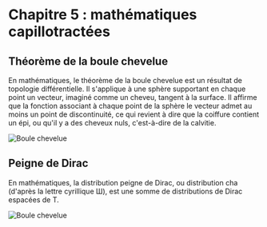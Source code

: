 # Chapitre 5 : mathématiques capillotractées

## Théorème de la boule chevelue

En mathématiques, le théorème de la boule chevelue est un résultat de topologie différentielle. Il s'applique à une sphère supportant en chaque point un vecteur, imaginé comme un cheveu, tangent à la surface. Il affirme que la fonction associant à chaque point de la sphère le vecteur admet au moins un point de discontinuité, ce qui revient à dire que la coiffure contient un épi, ou qu'il y a des cheveux nuls, c'est-à-dire de la calvitie.

![Boule chevelue](https://upload.wikimedia.org/wikipedia/commons/e/ec/Hairy_ball.png)

## Peigne de Dirac

En mathématiques, la distribution peigne de Dirac, ou distribution cha (d'après la lettre cyrillique Ш), est une somme de distributions de Dirac espacées de T.

![Boule chevelue](https://upload.wikimedia.org/wikipedia/commons/thumb/0/0c/DiracComb.png/1280px-DiracComb.png)
